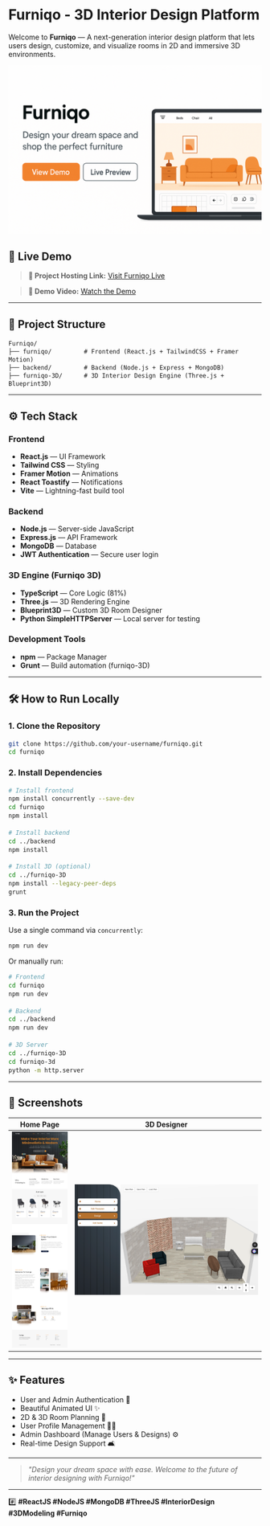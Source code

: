 # Furniqo - 3D Interior Design Platform

Welcome to **Furniqo** — A next-generation interior design platform that lets users design, customize, and visualize rooms in 2D and immersive 3D environments. 

![Furniqo Banner](./assets/banner.png) <!-- Optional banner -->

## 🚀 Live Demo

> **🔗 Project Hosting Link:** [Visit Furniqo Live](https://your-hosting-link.com)

> **🎥 Demo Video:** [Watch the Demo](https://your-demo-video-link.com)

---

## 📂 Project Structure

```
Furniqo/
├── furniqo/         # Frontend (React.js + TailwindCSS + Framer Motion)
├── backend/         # Backend (Node.js + Express + MongoDB)
├── furniqo-3D/      # 3D Interior Design Engine (Three.js + Blueprint3D)
```

---

## ⚙️ Tech Stack

### Frontend
- **React.js** — UI Framework
- **Tailwind CSS** — Styling
- **Framer Motion** — Animations
- **React Toastify** — Notifications
- **Vite** — Lightning-fast build tool

### Backend
- **Node.js** — Server-side JavaScript
- **Express.js** — API Framework
- **MongoDB** — Database
- **JWT Authentication** — Secure user login

### 3D Engine (Furniqo 3D)
- **TypeScript** — Core Logic (81%)
- **Three.js** — 3D Rendering Engine
- **Blueprint3D** — Custom 3D Room Designer
- **Python SimpleHTTPServer** — Local server for testing

### Development Tools
- **npm** — Package Manager
- **Grunt** — Build automation (furniqo-3D)

---

## 🛠 How to Run Locally

### 1. Clone the Repository
```bash
git clone https://github.com/your-username/furniqo.git
cd furniqo
```

### 2. Install Dependencies
```bash
# Install frontend
npm install concurrently --save-dev
cd furniqo
npm install

# Install backend
cd ../backend
npm install

# Install 3D (optional)
cd ../furniqo-3D
npm install --legacy-peer-deps
grunt
```

### 3. Run the Project

Use a single command via `concurrently`:

```bash
npm run dev
```

Or manually run:
```bash
# Frontend
cd furniqo
npm run dev

# Backend
cd ../backend
npm run dev

# 3D Server
cd ../furniqo-3D
cd furniqo-3d
python -m http.server
```

---

## 📸 Screenshots

| Home Page | 3D Designer |
|:---------:|:-----------:|
| ![Home](./assets/screenshot-home.png) | ![3D](./assets/screenshot-3d.png) |

---

## ✨ Features
- User and Admin Authentication 🔐
- Beautiful Animated UI ✨
- 2D & 3D Room Planning 📐
- User Profile Management 🧑‍💼
- Admin Dashboard (Manage Users & Designs) ⚙️
- Real-time Design Support 🛋️

---

> _"Design your dream space with ease. Welcome to the future of interior designing with Furniqo!"_

---

#️⃣ **#ReactJS #NodeJS #MongoDB #ThreeJS #InteriorDesign #3DModeling #Furniqo**
